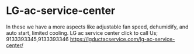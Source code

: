 # LG-ac-service-center
In these we have a more aspects like adjustable fan speed, dehumidify, and auto start, limited cooling. LG ac service center click to call Us; 9133393345,9133393346 https://lgductacservice.com/lg-ac-service-center/
